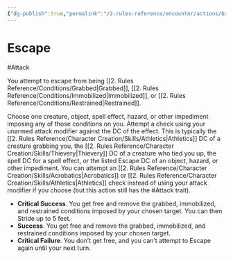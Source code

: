 ```yaml
---
{"dg-publish":true,"permalink":"/2-rules-reference/encounter/actions/basic-actions/escape/","noteIcon":""}
---
```


# Escape
#Attack 

You attempt to escape from being [[2. Rules Reference/Conditions/Grabbed\|Grabbed]], [[2. Rules Reference/Conditions/Immobilized\|Immobilized]], or [[2. Rules Reference/Conditions/Restrained\|Restrained]].

Choose one creature, object, spell effect, hazard, or other impediment imposing any of those conditions on you. Attempt a check using your unarmed attack modifier against the DC of the effect. This is typically the [[2. Rules Reference/Character Creation/Skills/Athletics\|Athletics]] DC of a creature grabbing you, the [[2. Rules Reference/Character Creation/Skills/Thievery\|Thievery]] DC of a creature who tied you up, the spell DC for a spell effect, or the listed Escape DC of an object, hazard, or other impediment. You can attempt an [[2. Rules Reference/Character Creation/Skills/Acrobatics\|Acrobatics]] or [[2. Rules Reference/Character Creation/Skills/Athletics\|Athletics]] check instead of using your attack modifier if you choose (but this action still has the #Attack trait).

- **Critical Success**. You get free and remove the grabbed, immobilized, and restrained conditions imposed by your chosen target. You can then Stride up to 5 feet.
- **Success**. You get free and remove the grabbed, immobilized, and restrained conditions imposed by your chosen target.
- **Critical Failure**. You don’t get free, and you can’t attempt to Escape again until your next turn.
